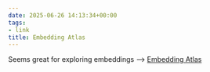 ```yaml
---
date: 2025-06-26 14:13:34+00:00
tags:
- link
title: Embedding Atlas
---
```


Seems great for exploring embeddings --> [Embedding Atlas](https://apple.github.io/embedding-atlas/)